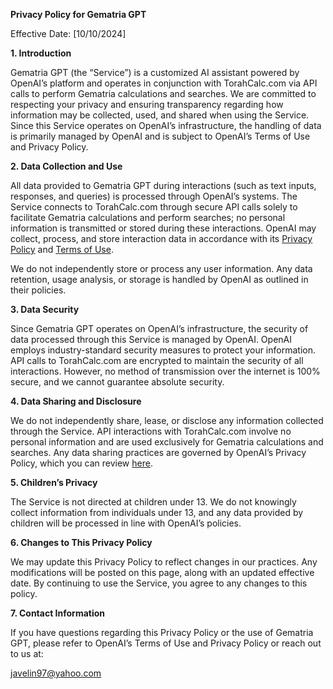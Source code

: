 **Privacy Policy for Gematria GPT**

Effective Date: [10/10/2024]

**1. Introduction**

Gematria GPT (the “Service”) is a customized AI assistant powered by OpenAI’s platform and operates in conjunction with TorahCalc.com via API calls to perform Gematria calculations and searches. We are committed to respecting your privacy and ensuring transparency regarding how information may be collected, used, and shared when using the Service. Since this Service operates on OpenAI’s infrastructure, the handling of data is primarily managed by OpenAI and is subject to OpenAI’s Terms of Use and Privacy Policy.

**2. Data Collection and Use**

All data provided to Gematria GPT during interactions (such as text inputs, responses, and queries) is processed through OpenAI’s systems. The Service connects to TorahCalc.com through secure API calls solely to facilitate Gematria calculations and perform searches; no personal information is transmitted or stored during these interactions. OpenAI may collect, process, and store interaction data in accordance with its [Privacy Policy](https://openai.com/policies/privacy-policy) and [Terms of Use](https://openai.com/policies/terms-of-use).

We do not independently store or process any user information. Any data retention, usage analysis, or storage is handled by OpenAI as outlined in their policies.

**3. Data Security**

Since Gematria GPT operates on OpenAI’s infrastructure, the security of data processed through this Service is managed by OpenAI. OpenAI employs industry-standard security measures to protect your information. API calls to TorahCalc.com are encrypted to maintain the security of all interactions. However, no method of transmission over the internet is 100% secure, and we cannot guarantee absolute security.

**4. Data Sharing and Disclosure**

We do not independently share, lease, or disclose any information collected through the Service. API interactions with TorahCalc.com involve no personal information and are used exclusively for Gematria calculations and searches. Any data sharing practices are governed by OpenAI’s Privacy Policy, which you can review [here](https://openai.com/policies/privacy-policy).

**5. Children’s Privacy**

The Service is not directed at children under 13. We do not knowingly collect information from individuals under 13, and any data provided by children will be processed in line with OpenAI’s policies.

**6. Changes to This Privacy Policy**

We may update this Privacy Policy to reflect changes in our practices. Any modifications will be posted on this page, along with an updated effective date. By continuing to use the Service, you agree to any changes to this policy.

**7. Contact Information**

If you have questions regarding this Privacy Policy or the use of Gematria GPT, please refer to OpenAI’s Terms of Use and Privacy Policy or reach out to us at:

javelin97@yahoo.com
